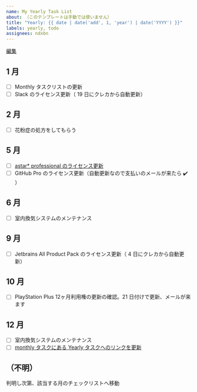 ```yaml
---
name: My Yearly Task List
about: （このテンプレートは手動では使いません）
title: "Yearly: {{ date | date('add', 1, 'year') | date('YYYY') }}"
labels: yearly, todo
assignees: ndxbn
---
```

[編集](https://github.com/ndxbn/ndxbn/edit/master/.github/ISSUE_TEMPLATE/zz38-yearly-todo.md)

## 1 月

- [ ] Monthly タスクリストの更新
- [ ] Slack のライセンス更新（ 19 日にクレカから自動更新）

## 2 月

- [ ] 花粉症の処方をしてもらう

## 5 月

- [ ] [astar* professional のライセンス更新](https://astah.change-vision.com/ja/faq/faq-license/pro-renew.html)
- [ ] GitHub Pro のライセンス更新（自動更新なので支払いのメールが来たら ✔️ ）

## 6 月

- [ ] 室内換気システムのメンテナンス

## 9 月

- [ ] Jetbrains All Product Pack のライセンス更新（ 4 日にクレカから自動更新）

## 10 月

- [ ] PlayStation Plus 12ヶ月利用権の更新の確認。21 日付けで更新、メールが来ます

## 12 月

- [ ] 室内換気システムのメンテナンス
- [ ] [monthly タスクにある Yearly タスクへのリンクを更新](https://github.com/ndxbn/ndxbn/edit/master/.github/ISSUE_TEMPLATE/zz35-monthly-todo.md)

## （不明）

判明し次第、該当する月のチェックリストへ移動
